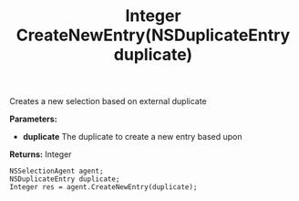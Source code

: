 ﻿---
uid: crmscript_ref_NSSelectionAgent_CreateNewEntry
title: Integer CreateNewEntry(NSDuplicateEntry duplicate)
intellisense: NSSelectionAgent.CreateNewEntry
keywords: NSSelectionAgent, CreateNewEntry
so.topic: reference
---

Creates a new selection based on external duplicate

**Parameters:**
 - **duplicate** The duplicate to create a new entry based upon

**Returns:** Integer

```crmscript
NSSelectionAgent agent;
NSDuplicateEntry duplicate;
Integer res = agent.CreateNewEntry(duplicate);
```

